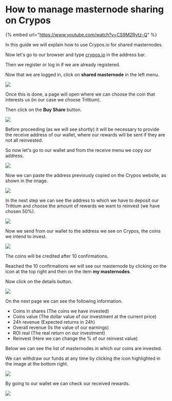# How to manage masternode sharing on Crypos

{% embed url="https://www.youtube.com/watch?v=CS9M2Rytz-Q" %}

In this guide we will explain how to use Crypos.io for shared masternodes.

Now let's go to our browser and type [crypos.io](http://crypos.io) in the address bar.

Then we register or log in if we are already registered.

Now that we are logged in, click on **shared masternode** in the left menu.

![](<../.gitbook/assets/0 (1) (1)>)

Once this is done, a page will open where we can choose the coin that interests us (in our case we choose Trittium).

Then click on the **Buy Share** button.

![](../.gitbook/assets/1)

Before proceeding (as we will see shortly) it will be necessary to provide the receive address of our wallet, where our rewards will be sent if they are not all reinvested.

So now let's go to our wallet and from the receive menu we copy our address.

![](<../.gitbook/assets/2 (1)>)

Now we can paste the address previously copied on the Crypos website, as shown in the image.

![](../.gitbook/assets/3)

In the next step we can see the address to which we have to deposit our Trittium and choose the amount of rewards we want to reinvest (we have chosen 50%).

![](../.gitbook/assets/4)

Now we send from our wallet to the address we see on Crypos, the coins we intend to invest.

![](../.gitbook/assets/5)

The coins will be credited after 10 confirmations.

Reached the 10 confirmations we will see our masternode by clicking on the icon at the top right and then on the item **my masternodes**.

Now click on the details button.

![](<../.gitbook/assets/6 (1)>)

On the next page we can see the following information.

* Coins in shares (The coins we have invested)
* Coins value (The dollar value of our investment at the current price)
* 24h revenue (Expected returns in 24h)
* Overall revenue (Is the value of our earnings)
* ROI real (The real return on our investment)
* Reinvest (Here we can change the % of our reinvest value)

Below we can see the list of masternodes in which our coins are invested.

We can withdraw our funds at any time by clicking the icon highlighted in the image at the bottom right.

![](<../.gitbook/assets/7 (1)>)

By going to our wallet we can check our received rewards.

![](../.gitbook/assets/8)
